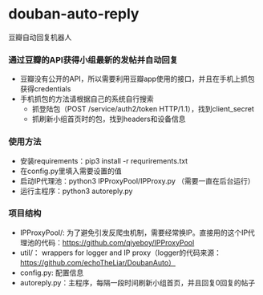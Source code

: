 # douban-auto-reply
豆瓣自动回复机器人

### 通过豆瓣的API获得小组最新的发帖并自动回复
* 豆瓣没有公开的API，所以需要利用豆瓣app使用的接口，并且在手机上抓包获得credentials
* 手机抓包的方法请根据自己的系统自行搜索
  * 抓登陆包（POST /service/auth2/token HTTP/1.1），找到client_secret
  * 抓刷新小组首页时的包，找到headers和设备信息


### 使用方法
* 安装requirements：pip3 install -r requrirements.txt
* 在config.py里填入需要设置的值
* 启动IP代理池：python3 IPProxyPool/IPProxy.py （需要一直在后台运行）
* 运行主程序：python3 autoreply.py


### 项目结构
* IPProxyPool/: 为了避免引发反爬虫机制，需要经常换IP。直接用的这个IP代理池的代码：https://github.com/qiyeboy/IPProxyPool
* util/： wrappers for logger and IP proxy（logger的代码来源：https://github.com/echoTheLiar/DoubanAuto）
* config.py: 配置信息
* autoreply.py：主程序，每隔一段时间刷新小组首页，并且回复0回复的帖子



